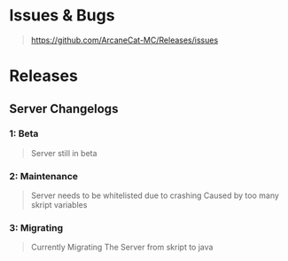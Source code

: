 # Issues & Bugs
> https://github.com/ArcaneCat-MC/Releases/issues

# Releases
## Server Changelogs
### 1: Beta
> Server still in beta
### 2: Maintenance
> Server needs to be whitelisted due to crashing Caused by too many skript variables
### 3: Migrating
> Currently Migrating The Server from skript to java

